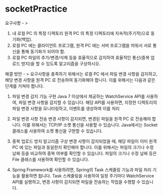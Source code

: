 # socketPractice

요구사항 - >
1. 내 로컬 PC 의 특정 디렉토리 원격 PC 의 특정 디렉토리에 지속적(주기적)으로 동기화(백업). 
2. 로컬 PC 에는 클라이언트 프로그램, 원격 PC 에는 서버 프로그램을 띄워서 서로 통신을 통해 동기화가 되어야 함.
3. 로컬 PC 파일의 추가/변경/삭제 등을 효율적으로 감지하여 효율적인 통신(중복 업로드 방지)을 할 수 있도록 알고리즘을 구상하시오.



해결 방안 - > 
요구사항을 충족하기 위해서는 로컬 PC 에서 파일 변경 사항을 감지하고, 해당 변경 사항을 원격 PC 로 전송하여 동기화해야 합니다.
이를 위해서는 다음과 같은 단계를 거쳐야 합니다.

1. 파일 변경 감지 기능 구현
Java 7 이상에서 제공하는 WatchService API를 사용하여, 파일 변경 사항을 감지할 수 있습니다. 해당 API를 사용하면, 지정한 디렉토리의 파일 변경 사항을 모니터링하고,
이벤트를 생성하여 이를 처리
2. 파일 변경 사항 전송
변경 사항이 감지되면, 변경된 파일을 원격 PC 로 전송해야 합니다. 이를 위해서는 TCP/IP 소켓 통신을 사용할 수 있습니다. Java에서는 Socket 클래스를 사용하여 소켓 통신을 구현할 수 있습니다.
3. 중복 업로드 방지 알고리즘 구상
변경 사항이 감지되었을 때, 해당 파일이 이미 원격 PC 에 있는 파일과 동일한지 확인해야 합니다. 이를 위해서는 파일의 크기나 수정 날짜 등을 비교하여 중복 여부를 확인할 수 있습니다. 
파일의 크기나 수정 날짜 등은 File 클래스를 사용하여 확인할 수 있습니다.

4. Spring Framework를 사용하려면, Spring의 Task 스케줄링 기능과 파일 처리 기능을 활용하면 됩니다. 
Task 스케줄링을 사용하여 일정 주기마다 WatchService API를 실행하고, 변경 사항이 감지되면 파일을 전송하는 작업을 수행할 수 있습니다.
